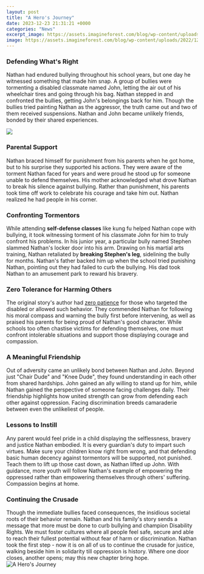 ```yaml
---
layout: post
title: "A Hero's Journey"
date: 2023-12-23 21:31:21 +0000
categories: "News"
excerpt_image: https://assets.imagineforest.com/blog/wp-content/uploads/2022/12/The-heros-journey-cycle-stages-768x576.png
image: https://assets.imagineforest.com/blog/wp-content/uploads/2022/12/The-heros-journey-cycle-stages-768x576.png
---
```


### Defending What's Right
Nathan had endured bullying throughout his school years, but one day he witnessed something that made him snap. A group of bullies were tormenting a disabled classmate named John, letting the air out of his wheelchair tires and going through his bag. Nathan stepped in and confronted the bullies, getting John's belongings back for him. Though the bullies tried painting Nathan as the aggressor, the truth came out and two of them received suspensions. Nathan and John became unlikely friends, bonded by their shared experiences.

![](https://upload.wikimedia.org/wikipedia/commons/thumb/1/1b/Heroesjourney.svg/1200px-Heroesjourney.svg.png)
### Parental Support 
Nathan braced himself for punishment from his parents when he got home, but to his surprise they supported his actions. They were aware of the torment Nathan faced for years and were proud he stood up for someone unable to defend themselves. His mother acknowledged what drove Nathan to break his silence against bullying. Rather than punishment, his parents took time off work to celebrate his courage and take him out. Nathan realized he had people in his corner.
### Confronting Tormentors
While attending **self-defense classes** like kung fu helped Nathan cope with bullying, it took witnessing torment of his classmate John for him to truly confront his problems. In his junior year, a particular bully named Stephen slammed Nathan's locker door into his arm. Drawing on his martial arts training, Nathan retaliated by **breaking Stephen's leg**, sidelining the bully for months. Nathan's father backed him up when the school tried punishing Nathan, pointing out they had failed to curb the bullying. His dad took Nathan to an amusement park to reward his bravery.  
### Zero Tolerance for Harming Others  
The original story's author had [zero patience](https://fistore.mysenprints.com/collection/aburto) for those who targeted the disabled or allowed such behavior. They commended Nathan for following his moral compass and warning the bully first before intervening, as well as praised his parents for being proud of Nathan's good character. While schools too often chastise victims for defending themselves, one must confront intolerable situations and support those displaying courage and compassion.
### A Meaningful Friendship
Out of adversity came an unlikely bond between Nathan and John. Beyond just "Chair Dude" and "Knee Dude", they found understanding in each other from shared hardships. John gained an ally willing to stand up for him, while Nathan gained the perspective of someone facing challenges daily. Their friendship highlights how united strength can grow from defending each other against oppression. Facing discrimination breeds camaraderie between even the unlikeliest of people.
### Lessons to Instill
Any parent would feel pride in a child displaying the selflessness, bravery and justice Nathan embodied. It is every guardian's duty to impart such virtues. Make sure your children know right from wrong, and that defending basic human decency against tormentors will be supported, not punished. Teach them to lift up those cast down, as Nathan lifted up John. With guidance, more youth will follow Nathan's example of empowering the oppressed rather than empowering themselves through others' suffering. Compassion begins at home.
### Continuing the Crusade 
Though the immediate bullies faced consequences, the insidious societal roots of their behavior remain. Nathan and his family's story sends a message that more must be done to curb bullying and champion Disability Rights. We must foster cultures where all people feel safe, secure and able to reach their fullest potential without fear of harm or discrimination. Nathan took the first step - now it is on all of us to continue the crusade for justice, walking beside him in solidarity till oppression is history. Where one door closes, another opens; may this new chapter bring hope.
![A Hero's Journey](https://assets.imagineforest.com/blog/wp-content/uploads/2022/12/The-heros-journey-cycle-stages-768x576.png)